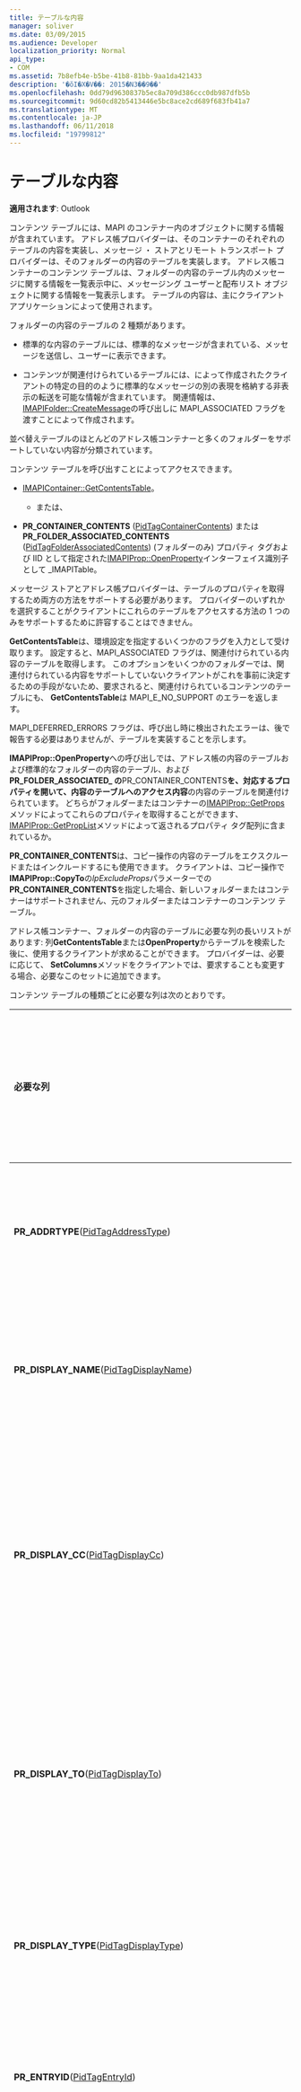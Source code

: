 ```yaml
---
title: テーブルな内容
manager: soliver
ms.date: 03/09/2015
ms.audience: Developer
localization_priority: Normal
api_type:
- COM
ms.assetid: 7b8efb4e-b5be-41b8-81bb-9aa1da421433
description: '�ŏI�X�V��: 2015�N3��9��'
ms.openlocfilehash: 0dd79d9630837b5ec8a709d386ccc0db987dfb5b
ms.sourcegitcommit: 9d60cd82b5413446e5bc8ace2cd689f683fb41a7
ms.translationtype: MT
ms.contentlocale: ja-JP
ms.lasthandoff: 06/11/2018
ms.locfileid: "19799812"
---
```

# <a name="contents-tables"></a>テーブルな内容

  
  
**適用されます**: Outlook 
  
コンテンツ テーブルには、MAPI のコンテナー内のオブジェクトに関する情報が含まれています。 アドレス帳プロバイダーは、そのコンテナーのそれぞれのテーブルの内容を実装し、メッセージ ・ ストアとリモート トランスポート プロバイダーは、そのフォルダーの内容のテーブルを実装します。 アドレス帳コンテナーのコンテンツ テーブルは、フォルダーの内容のテーブル内のメッセージに関する情報を一覧表示中に、メッセージング ユーザーと配布リスト オブジェクトに関する情報を一覧表示します。 テーブルの内容は、主にクライアント アプリケーションによって使用されます。 
  
フォルダーの内容のテーブルの 2 種類があります。
  
- 標準的な内容のテーブルには、標準的なメッセージが含まれている、メッセージを送信し、ユーザーに表示できます。 
    
- コンテンツが関連付けられているテーブルには、によって作成されたクライアントの特定の目的のように標準的なメッセージの別の表現を格納する非表示の転送を可能な情報が含まれています。 関連情報は、 [IMAPIFolder::CreateMessage](imapifolder-createmessage.md)の呼び出しに MAPI_ASSOCIATED フラグを渡すことによって作成されます。 
    
並べ替えテーブルのほとんどのアドレス帳コンテナーと多くのフォルダーをサポートしていない内容が分類されています。 
  
コンテンツ テーブルを呼び出すことによってアクセスできます。
  
- [IMAPIContainer::GetContentsTable](imapicontainer-getcontentstable.md)。
    
    - または、
    
- **PR_CONTAINER_CONTENTS** ([PidTagContainerContents](pidtagcontainercontents-canonical-property.md)) または**PR_FOLDER_ASSOCIATED_CONTENTS** ([PidTagFolderAssociatedContents](pidtagfolderassociatedcontents-canonical-property.md)) (フォルダーのみ) プロパティ タグおよび IID として指定された[IMAPIProp::OpenProperty](imapiprop-openproperty.md)インターフェイス識別子として _IMAPITable。
    
メッセージ ストアとアドレス帳プロバイダーは、テーブルのプロパティを取得するため両方の方法をサポートする必要があります。 プロバイダーのいずれかを選択することがクライアントにこれらのテーブルをアクセスする方法の 1 つのみをサポートするために許容することはできません。 
  
 **GetContentsTable**は、環境設定を指定するいくつかのフラグを入力として受け取ります。 設定すると、MAPI_ASSOCIATED フラグは、関連付けられている内容のテーブルを取得します。 このオプションをいくつかのフォルダーでは、関連付けられている内容をサポートしていないクライアントがこれを事前に決定するための手段がないため、要求されると、関連付けられているコンテンツのテーブルにも、 **GetContentsTable**は MAPI_E_NO_SUPPORT のエラーを返します。 
  
MAPI_DEFERRED_ERRORS フラグは、呼び出し時に検出されたエラーは、後で報告する必要はありませんが、テーブルを実装することを示します。 
  
**IMAPIProp::OpenProperty**への呼び出しでは、アドレス帳の内容のテーブルおよび標準的なフォルダーの内容のテーブル、および**PR_FOLDER_ASSOCIATED_ の**PR_CONTAINER_CONTENTS**を、対応するプロパティを開いて、内容のテーブルへのアクセス内容**の内容のテーブルを関連付けられています。 どちらがフォルダーまたはコンテナーの[IMAPIProp::GetProps](imapiprop-getprops.md)メソッドによってこれらのプロパティを取得することができます、 [IMAPIProp::GetPropList](imapiprop-getproplist.md)メソッドによって返されるプロパティ タグ配列に含まれているか。 
  
 **PR_CONTAINER_CONTENTS**は、コピー操作の内容のテーブルをエクスクルードまたはインクルードするにも使用できます。 クライアントは、コピー操作で**IMAPIProp::CopyTo**の*lpExcludeProps*パラメーターでの**PR_CONTAINER_CONTENTS**を指定した場合、新しいフォルダーまたはコンテナーはサポートされません、元のフォルダーまたはコンテナーのコンテンツ テーブル。 
  
アドレス帳コンテナー、フォルダーの内容のテーブルに必要な列の長いリストがあります: 列**GetContentsTable**または**OpenProperty**からテーブルを検索した後に、使用するクライアントが求めることができます。 プロバイダーは、必要に応じて、 **SetColumns**メソッドをクライアントでは、要求することも変更する場合、必要なこのセットに追加できます。 
  
コンテンツ テーブルの種類ごとに必要な列は次のとおりです。
  
|**必要な列**|**コンテンツ テーブルの種類**|
|:-----|:-----|
|**PR_ADDRTYPE**([PidTagAddressType](pidtagaddresstype-canonical-property.md))  <br/> |アドレス帳コンテナー  <br/> |
|**PR_DISPLAY_NAME**([PidTagDisplayName](pidtagdisplayname-canonical-property.md))  <br/> |アドレス帳コンテナー  <br/> |
|**PR_DISPLAY_CC**([PidTagDisplayCc](pidtagdisplaycc-canonical-property.md))  <br/> |メッセージ ストアのフォルダー テーブル  <br/> |
|**PR_DISPLAY_TO**([PidTagDisplayTo](pidtagdisplayto-canonical-property.md))  <br/> |すべてのフォルダーの内容のテーブル  <br/> |
|**PR_DISPLAY_TYPE**([PidTagDisplayType](pidtagdisplaytype-canonical-property.md))  <br/> |アドレス帳コンテナー  <br/> |
|**PR_ENTRYID**([PidTagEntryId](pidtagentryid-canonical-property.md))  <br/> |すべてのテーブルな内容  <br/> |
|**PR_HASATTACH**([PidTagHasAttachments](pidtaghasattachments-canonical-property.md))  <br/> |すべてのフォルダーの内容のテーブル  <br/> |
|**PR_INSTANCE_KEY**([PidTagInstanceKey](pidtaginstancekey-canonical-property.md))  <br/> |すべてのテーブルな内容  <br/> |
|**PR_LAST_MODIFICATION_TIME**([PidTagLastModificationTime](pidtaglastmodificationtime-canonical-property.md))  <br/> |メッセージ ストアのフォルダー テーブル  <br/> |
|**PR_MAPPING_SIGNATURE**([PidTagMappingSignature](pidtagmappingsignature-canonical-property.md))  <br/> |メッセージ ストアのフォルダー テーブル  <br/> |
|**PR_MESSAGE_CLASS**([PidTagMessageClass](pidtagmessageclass-canonical-property.md))  <br/> |すべてのフォルダーの内容のテーブル  <br/> |
|**PR_MESSAGE_DOWNLOAD_TIME**([PidTagMessageDownloadTime](pidtagmessagedownloadtime-canonical-property.md))  <br/> |フォルダーのテーブルにリモート トランスポート  <br/> |
|**PR_MESSAGE_FLAGS**([PidTagMessageFlags](pidtagmessageflags-canonical-property.md))  <br/> |すべてのフォルダーの内容のテーブル  <br/> |
|**PR_MESSAGE_SIZE**([PidTagMessageSize](pidtagmessagesize-canonical-property.md))  <br/> |すべてのフォルダーの内容のテーブル  <br/> |
|**PR_MSG_STATUS**([PidTagMessageStatus](pidtagmessagestatus-canonical-property.md))  <br/> |すべてのフォルダーの内容のテーブル  <br/> |
|**PR_OBJECT_TYPE**([PidTagObjectType](pidtagobjecttype-canonical-property.md))  <br/> |すべてのテーブルな内容  <br/> |
|**PR_PARENT_ENTRYID**([PidTagParentEntryId](pidtagparententryid-canonical-property.md))  <br/> |メッセージ ストアのフォルダー テーブル  <br/> |
|**PR_RECORD_KEY**([PidTagRecordKey](pidtagrecordkey-canonical-property.md))  <br/> |アドレス帳コンテナーと、メッセージ フォルダー テーブルを格納します。  <br/> |
|**PR_SENT_REPRESENTING_NAME**([PidTagSentRepresentingName](pidtagsentrepresentingname-canonical-property.md))  <br/> |フォルダーのテーブルにリモート トランスポート  <br/> |
|**PR_STORE_ENTRYID**([PidTagStoreEntryId](pidtagstoreentryid-canonical-property.md))  <br/> |メッセージ ストアのフォルダー テーブル  <br/> |
|**PR_STORE_RECORD_KEY**([PidTagStoreRecordKey](pidtagstorerecordkey-canonical-property.md))  <br/> |メッセージ ストアのフォルダー テーブル  <br/> |
   
それぞれの行で使用可能なエントリの識別子は、短期または長期のエントリ id、テーブルの実装によってどちらでもかまいません。 短期的なエントリ id は通常、パフォーマンスに問題がある場合に使用します。 エントリ id のいずれかのタイプは、対応するオブジェクトへのアクセスに使用できます。 
  
内容のテーブルでは、省略可能ですが、サービス ・ プロバイダーの実装で、一般的に含まれている列のセットもあります。 これらの省略可能な列は次のとおりです。
  
|**省略可能な列**|**コンテンツ テーブルの種類**|
|:-----|:-----|
|**PR_CLIENT_SUBMIT_TIME**([PidTagClientSubmitTime](pidtagclientsubmittime-canonical-property.md))  <br/> |メッセージ ストアのフォルダー テーブル  <br/> |
|**PR_CONTENT_COUNT**([PidTagContentCount](pidtagcontentcount-canonical-property.md))  <br/> |標準的なフォルダーの内容のテーブル  <br/> |
|**PR_CONTENT_UNREAD**([PidTagContentUnreadCount](pidtagcontentunreadcount-canonical-property.md))  <br/> |標準的なフォルダーの内容のテーブル  <br/> |
|**PR_CONVERSATION_INDEX**([PidTagConversationIndex](pidtagconversationindex-canonical-property.md))  <br/> |メッセージ ストアのフォルダー テーブル  <br/> |
|**PR_EMAIL_ADDRESS**([PidTagEmailAddress](pidtagemailaddress-canonical-property.md))  <br/> |アドレス帳コンテナー  <br/> |
|**PR_IMPORTANCE**([PidTagImportance](pidtagimportance-canonical-property.md))  <br/> |すべてのフォルダーの内容のテーブル  <br/> |
|**PR_MESSAGE_DELIVERY_TIME**([PidTagMessageDeliveryTime](pidtagmessagedeliverytime-canonical-property.md))  <br/> |すべてのフォルダーの内容のテーブル  <br/> |
|**PR_NORMALIZED_SUBJECT**([PidTagNormalizedSubject](pidtagnormalizedsubject-canonical-property.md))  <br/> |すべてのフォルダーの内容のテーブル  <br/> |
|**PR_PRIORITY**([PidTagPriority](pidtagpriority-canonical-property.md))  <br/> |すべてのフォルダーの内容のテーブル  <br/> |
|**PR_SEARCH_KEY**([PidTagSearchKey](pidtagsearchkey-canonical-property.md))  <br/> |アドレス帳コンテナー  <br/> |
|**PR_SEND_RICH_INFO**([PidTagSendRichInfo](pidtagsendrichinfo-canonical-property.md))  <br/> |アドレス帳コンテナー  <br/> |
|**PR_SENDER_NAME**([PidTagSenderName](pidtagsendername-canonical-property.md))  <br/> |すべてのフォルダーの内容のテーブル  <br/> |
|**PR_SENSITIVITY**([PidTagSensitivity](pidtagsensitivity-canonical-property.md))  <br/> |すべてのフォルダーの内容のテーブル  <br/> |
|**あるの PR_SUBJECT**([PidTagSubject](pidtagsubject-canonical-property.md))  <br/> |すべてのフォルダーの内容のテーブル  <br/> |
|**PR_TRANSMITABLE_DISPLAY_NAME**([PidTagTransmittableDisplayName](pidtagtransmittabledisplayname-canonical-property.md))  <br/> |アドレス帳コンテナー  <br/> |
   
メッセージ ストア プロバイダーは、検索結果フォルダーの内容のテーブルのみの**PR_PARENT_DISPLAY** ([PidTagParentDisplay](pidtagparentdisplay-canonical-property.md)) をも含める必要があります。
  
フォルダー内のすべてのメッセージ同じシグネチャを持つマッピング、つまり、同じ識別子のプロパティをプロパティ名のマッピングの場合にのみ、フォルダーの内容のテーブルの列に名前付きプロパティを追加する場合があります。 フォルダー内の任意のメッセージの作成をサポートする場合、フォルダーの内容のテーブルには列に固有のプロパティを設定する追加のメッセージ クラスをサポートしなければなりません。
  
クライアントは、その[IMAPIFolder::SaveContentsSort](imapifolder-savecontentssort.md)メソッドを呼び出して、フォルダーの内容のテーブルの既定の並べ替え順序を保存できます。 呼び出しで、RECURSIVE_SORT フラグを指定する場合は、フォルダー内のサブフォルダーのすべてに適用する並べ替え順序を作成できます。 
  
## <a name="see-also"></a>関連項目



[MAPI テーブル](mapi-tables.md)

